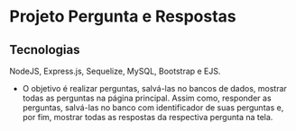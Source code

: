 # Projeto Pergunta e Respostas
## Tecnologias
NodeJS, Express.js, Sequelize, MySQL, Bootstrap e EJS.

* O objetivo é realizar perguntas, salvá-las no bancos de dados, mostrar todas as perguntas na página principal. Assim como, responder as perguntas, salvá-las no banco com identificador de suas perguntas e, por fim, mostrar todas as respostas da respectiva pergunta na tela.

